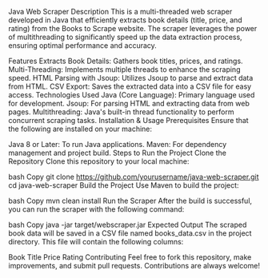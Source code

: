 Java Web Scraper
Description
This is a multi-threaded web scraper developed in Java that efficiently extracts book details (title, price, and rating) from the Books to Scrape website. The scraper leverages the power of multithreading to significantly speed up the data extraction process, ensuring optimal performance and accuracy.

Features
Extracts Book Details: Gathers book titles, prices, and ratings.
Multi-Threading: Implements multiple threads to enhance the scraping speed.
HTML Parsing with Jsoup: Utilizes Jsoup to parse and extract data from HTML.
CSV Export: Saves the extracted data into a CSV file for easy access.
Technologies Used
Java (Core Language): Primary language used for development.
Jsoup: For parsing HTML and extracting data from web pages.
Multithreading: Java's built-in thread functionality to perform concurrent scraping tasks.
Installation & Usage
Prerequisites
Ensure that the following are installed on your machine:

Java 8 or Later: To run Java applications.
Maven: For dependency management and project build.
Steps to Run the Project
Clone the Repository
Clone this repository to your local machine:

bash
Copy
git clone https://github.com/yourusername/java-web-scraper.git
cd java-web-scraper
Build the Project
Use Maven to build the project:

bash
Copy
mvn clean install
Run the Scraper
After the build is successful, you can run the scraper with the following command:

bash
Copy
java -jar target/webscraper.jar
Expected Output
The scraped book data will be saved in a CSV file named books_data.csv in the project directory. This file will contain the following columns:

Book Title
Price
Rating
Contributing
Feel free to fork this repository, make improvements, and submit pull requests. Contributions are always welcome!
